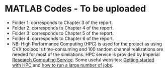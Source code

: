 # MATLAB Codes - To be uploaded
* Folder 1: corresponds to Chapter 3 of the report.
* Folder 2: corresponds to Chapter 4 of the report.
* Folder 3: corresponds to Chapter 5 of the report.
* Folder 4: corresponds to Chapter 6 of the report.
* NB: High Performance Computing (HPC) is used for the project as using CVX toolbox is time-consuming and 100 random channel realizations are needed for most of the similations. HPC service is provided by Imperial [Research Computing Service](https://www.imperial.ac.uk/admin-services/ict/self-service/research-support/rcs/). Some useful websites: [Getting started with HPC](https://www.imperial.ac.uk/admin-services/ict/self-service/research-support/rcs/support/getting-started/) and [how to run a large number of jobs](https://www.imperial.ac.uk/admin-services/ict/self-service/research-support/rcs/computing/high-throughput-computing/job-sizing/).
